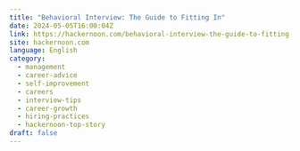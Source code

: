 ```yaml
---
title: "Behavioral Interview: The Guide to Fitting In"
date: 2024-05-05T16:00:04Z
link: https://hackernoon.com/behavioral-interview-the-guide-to-fitting-in?source=rss&utm_medium=RSS&utm_source=news.12bit.vn
site: hackernoon.com
language: English
category:
  - management
  - career-advice
  - self-improvement
  - careers
  - interview-tips
  - career-growth
  - hiring-practices
  - hackernoon-top-story
draft: false
---
```

